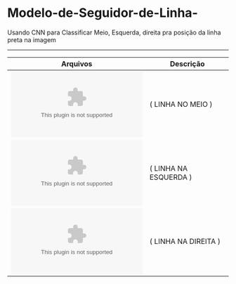 # Modelo-de-Seguidor-de-Linha-
Usando CNN para Classificar Meio, Esquerda, direita pra posição da linha preta na imagem

---


Arquivos | Descrição 
---------| -------
 ![centro](centro.zip)     | ( LINHA NO MEIO     )
 ![esquerda](equerda.zip)  | ( LINHA NA ESQUERDA )
 ![direita](direita.zip)   | ( LINHA NA DIREITA  )
